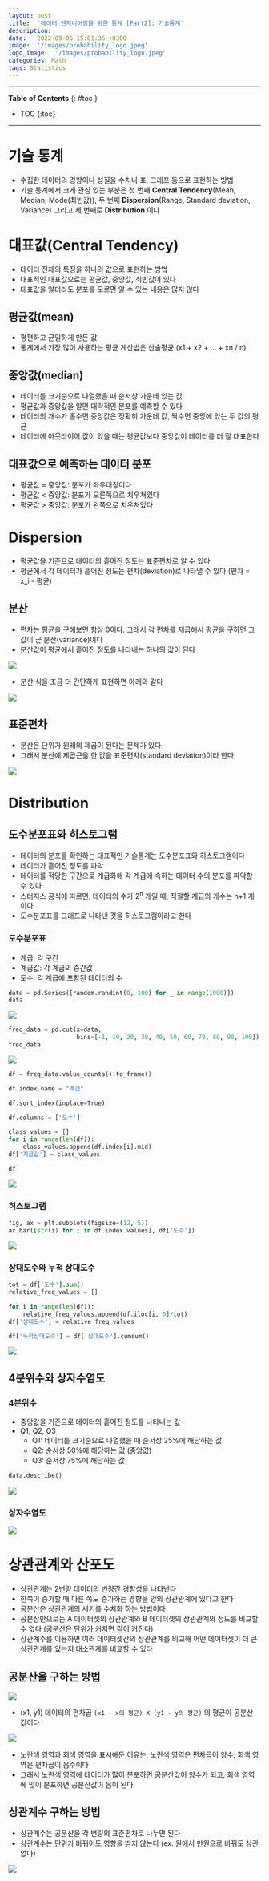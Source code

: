 ```yaml
---
layout: post
title:  '데이터 엔지니어링을 위한 통계 [Part2]: 기술통계'
description: 
date:   2022-09-06 15:01:35 +0300
image:  '/images/probability_logo.jpeg'
logo_image:  '/images/probability_logo.jpeg'
categories: Math
tags: Statistics
---
```

---

**Table of Contents**
{: #toc }
*  TOC
{:toc}

---

# 기술 통계

- 수집한 데이터의 경향이나 성질을 수치나 표, 그래프 등으로 표현하는 방법
- 기술 통계에서 크게 관심 있는 부분은 첫 번째 **Central Tendency**(Mean, Median, Mode(최빈값)), 두 번째 **Dispersion**(Range, Standard deviation, Variance) 그리고 세 번째로 **Distribution** 이다


# 대표값(Central Tendency)

- 데이터 전체의 특징을 하나의 값으로 표현하는 방법
- 대표적인 대표값으로는 평균값, 중앙값, 최빈값이 있다
- 대표값을 알더라도 분포를 모르면 알 수 있는 내용은 많지 않다

## 평균값(mean)

- 평편하고 균일하게 만든 값
- 통계에서 가장 많이 사용하는 평균 계산법은 산술평균 (x1 + x2 + ... + xn / n)


## 중앙값(median)

- 데이터를 크기순으로 나열했을 때 순서상 가운데 있는 값
- 평균값과 중앙값을 알면 대략적인 분포를 예측할 수 있다
- 데이터의 개수가 홀수면 중앙값은 정확히 가운데 값, 짝수면 중앙에 있는 두 값의 평균
- 데이터에 아웃라이어 값이 있을 때는 평균값보다 중앙값이 데이터를 더 잘 대표한다

## 대표값으로 예측하는 데이터 분포

- 평균값 = 중앙값: 분포가 좌우대칭이다
- 평균값 < 중앙값: 분포가 오른쪽으로 치우쳐있다
- 평균값 > 중앙값: 분포가 왼쪽으로 치우쳐있다


# Dispersion

- 평균값을 기준으로 데이터의 흩어진 정도는 표준편차로 알 수 있다
- 평균에서 각 데이터가 흩어진 정도는 편차(deviation)로 나타낼 수 있다 (편차 = x_i - 평균)

## 분산

- 편차는 평균을 구해보면 항상 0이다. 그래서 각 편차를 제곱해서 평균을 구하면 그 값이 곧 분산(variance)이다
- 분산값이 평균에서 흩어진 정도를 나타내는 하나의 값이 된다

![](/images/statistic_1.png)

- 분산 식을 조금 더 간단하게 표현하면 아래와 같다

![](/images/statistic_2.png)

## 표준편차

- 분산은 단위가 원래의 제곱이 된다는 문제가 있다
- 그래서 분산에 제곱근을 한 값을 표준편차(standard deviation)이라 한다

![](/images/statistic_3.png)


# Distribution

## 도수분포표와 히스토그램

- 데이터의 분포를 확인하는 대표적인 기술통계는 도수분포표와 히스토그램이다
- 데이터가 흩어진 정도를 파악
- 데이터를 적당한 구간으로 계급화해 각 계급에 속하는 데이터 수의 분포를 파악할 수 있다
- 스터지스 공식에 따르면, 데이터의 수가 2<sup>n</sup> 개일 때, 적절할 계급의 개수는 n+1 개이다
- 도수분포표를 그래프로 나타낸 것을 히스토그램이라고 한다


### 도수분포표

- 계급: 각 구간
- 계급값: 각 계급의 중간값
- 도수: 각 계급에 포함된 데이터의 수


```py
data = pd.Series([random.randint(0, 100) for _ in range(1000)])
data
```

![](/images/pd_70.png)

```py
freq_data = pd.cut(x=data, 
                   bins=[-1, 10, 20, 30, 40, 50, 60, 70, 80, 90, 100])
freq_data
```

![](/images/pd_71.png)


```py
df = freq_data.value_counts().to_frame()

df.index.name = "계급"

df.sort_index(inplace=True)

df.columns = ['도수']

class_values = []
for i in range(len(df)):
    class_values.append(df.index[i].mid)
df['계급값'] = class_values

df
```

![](/images/pd_72.png)

### 히스토그램

```py
fig, ax = plt.subplots(figsize=(12, 5))
ax.bar([str(i) for i in df.index.values], df['도수'])
```

![](/images/pd_73.png)


### 상대도수와 누적 상대도수

```py
tot = df['도수'].sum()
relative_freq_values = []

for i in range(len(df)):
    relative_freq_values.append(df.iloc[i, 0]/tot)
df['상대도수'] = relative_freq_values

df['누적상대도수'] = df['상대도수'].cumsum()
```

![](/images/pd_74.png)


## 4분위수와 상자수염도

### 4분위수

- 중앙값을 기준으로 데이터의 흩어진 정도를 나타내는 값
- Q1, Q2, Q3
  - Q1: 데이터를 크기순으로 나열했을 때 순서상 25%에 해당하는 값
  - Q2: 순서상 50%에 해당하는 값 (중앙값)
  - Q3: 순서상 75%에 해당하는 값


```py
data.describe()
```

![](/images/pd_75.png)

### 상자수염도

![](/images/pd_76.png)


# 상관관계와 산포도

- 상관관계는 2변량 데이터의 변량간 경향성을 나타낸다
- 한쪽이 증가할 때 다른 쪽도 증가하는 경향을 양의 상관관계에 있다고 한다
- 공분산은 상관관계의 세기를 수치화 하는 방법이다
- 공분산만으로는 A 데이터셋의 상관관계와 B 데이터셋의 상관관계의 정도를 비교할 수 없다 (공분산은 단위가 커지면 같이 커진다)
- 상관계수를 이용하면 여러 데이터셋간의 상관관계를 비교해 어떤 데이터셋이 더 큰 상관관계를 있는지 대소관계를 비교할 수 있다


## 공분산을 구하는 방법

![](/images/statistics_4.png)

- (x1, y1) 데이터의 편차곱 `(x1 - x의 평균) X (y1 - y의 평균)` 의 평균이 공분산 값이다

![](/images/statistics_5.png)

- 노란색 영역과 회색 영역을 표시해둔 이유는, 노란색 영역은 편차곱이 양수, 회색 영역은 편차곱이 음수이다
- 그래서 노란색 영역에 데이터가 많이 분포하면 공분산값이 양수가 되고, 회색 영역에 많이 분포하면 공분산값이 음이 된다

## 상관계수 구하는 방법

- 상관계수는 공분산을 각 변량의 표준편차로 나누면 된다
- 상관계수는 단위가 바뀌어도 영향을 받지 않는다 (ex. 원에서 만원으로 바꿔도 상관 없다)

![](/images/statistics_6.png)






